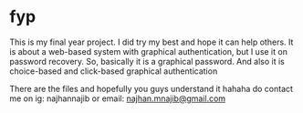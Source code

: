 # fyp
This is my final year project. I did try my best and hope it can help others. 
It is about a web-based system with graphical authentication, but I use it on password recovery. 
So, basically it is a graphical password. 
And also it is choice-based and click-based graphical authentication

There are the files and hopefully you guys understand it hahaha
do contact me on ig: najhannajib or email: najhan.mnajib@gmail.com
